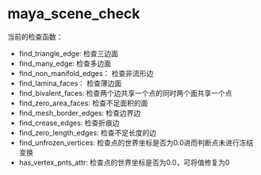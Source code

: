 # maya_scene_check
当前的检查函数：
- find_triangle_edge: 检查三边面
- find_many_edge: 检查多边面
- find_non_manifold_edges： 检查非流形边
- find_lamina_faces： 检查薄边面
- find_bivalent_faces: 检查两个边共享一个点的同时两个面共享一个点
- find_zero_area_faces: 检查不足面积的面
- find_mesh_border_edges: 检查边界边
- find_crease_edges: 检查折痕边
- find_zero_length_edges: 检查不足长度的边
- find_unfrozen_vertices: 检查点的世界坐标是否为0.0进而判断点未进行冻结变换
- has_vertex_pnts_attr: 检查点的世界坐标是否为0.0，可将值修复为0